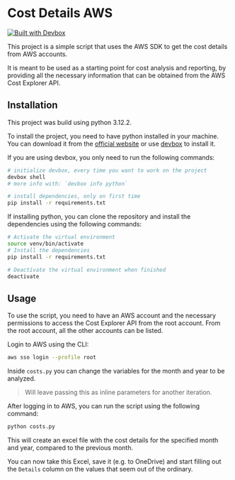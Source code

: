 # Cost Details AWS

[![Built with Devbox](https://www.jetify.com/img/devbox/shield_galaxy.svg)](https://www.jetify.com/devbox/docs/contributor-quickstart/)

This project is a simple script that uses the AWS SDK to get the cost details from AWS accounts.

It is meant to be used as a starting point for cost analysis and reporting, by providing all the necessary information that can be obtained from the AWS Cost Explorer API.

## Installation

This project was build using python 3.12.2.

To install the project, you need to have python installed in your machine. You can download it from the [official website](https://www.python.org/downloads/) or use [devbox](https://www.jetify.com/docs/devbox/) to install it.

If you are using devbox, you only need to run the following commands:

```bash
# initialize devbox, every time you want to work on the project
devbox shell
# more info with: `devbox info python`

# install dependencies, only on first time
pip install -r requirements.txt
```

If installing python, you can clone the repository and install the dependencies using the following commands:

```bash
# Activate the virtual environment
source venv/bin/activate
# Install the dependencies
pip install -r requirements.txt

# Deactivate the virtual environment when finished
deactivate
```

## Usage

To use the script, you need to have an AWS account and the necessary permissions to access the Cost Explorer API from the root account. From the root account, all the other accounts can be listed.

Login to AWS using the CLI:

```bash
aws sso login --profile root
```

Inside `costs.py` you can change the variables for the month and year to be analyzed.

> Will leave passing this as inline parameters for another iteration.

After logging in to AWS, you can run the script using the following command:

```bash
python costs.py
```

This will create an excel file with the cost details for the specified month and year, compared to the previous month.

You can now take this Excel, save it (e.g. to OneDrive) and start filling out the `Details` column on the values that seem out of the ordinary.
